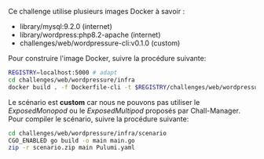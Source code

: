 Ce challenge utilise plusieurs images Docker à savoir :
- library/mysql:9.2.0 (internet)
- library/wordpress:php8.2-apache (internet)
- challenges/web/wordpressure-cli:v0.1.0 (custom)

Pour construire l'image Docker, suivre la procédure suivante:
```bash
REGISTRY=localhost:5000 # adapt 
cd challenges/web/wordpressure/infra
docker build . -f Dockerfile-cli -t $REGISTRY/challenges/web/wordpressure-cli:v0.1.0 
```

Le scénario est **custom** car nous ne pouvons pas utiliser le *ExposedMonopod* ou le *ExposedMultipod* proposés par Chall-Manager.
Pour compiler le scénario, suivre la procédure suivante:

```bash
cd challenges/web/wordpressure/infra/scenario
CGO_ENABLED go build -o main main.go
zip -r scenario.zip main Pulumi.yaml
```
